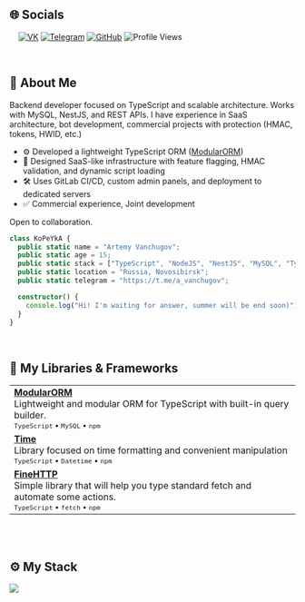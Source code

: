 ## 🌐 Socials

&nbsp;&nbsp;&nbsp;&nbsp;[![VK](https://img.shields.io/badge/-VK-0077FF?style=for-the-badge&logo=vk&logoColor=white)](https://vk.com/a.vanchugov)
[![Telegram](https://img.shields.io/badge/-Telegram-2CA5E0?style=for-the-badge&logo=telegram&logoColor=white)](https://t.me/a_vanchugov)
[![GitHub](https://img.shields.io/badge/-GitHub-181717?style=for-the-badge&logo=github)](https://github.com/KoP3YkA)
![Profile Views](https://komarev.com/ghpvc/?username=KoP3YkA&color=blue)

<br>

## 🧾 About Me

Backend developer focused on TypeScript and scalable architecture. Works with MySQL, NestJS, and REST APIs. I have experience in SaaS architecture, bot development, commercial projects with protection (HMAC, tokens, HWID, etc.)

- ⚙️ Developed a lightweight TypeScript ORM ([ModularORM](https://github.com/KoP3YkA/ModularORM))
- 🔐 Designed SaaS-like infrastructure with feature flagging, HMAC validation, and dynamic script loading
- 🛠 Uses GitLab CI/CD, custom admin panels, and deployment to dedicated servers
- ✅ Commercial experience, Joint development

Open to collaboration.

```typescript
class KoPeYkA {
  public static name = "Artemy Vanchugov";
  public static age = 15;
  public static stack = ["TypeScript", "NodeJS", "NestJS", "MySQL", "TypeORM"];
  public static location = "Russia, Novosibirsk";
  public static telegram = "https://t.me/a_vanchugov";

  constructor() {
    console.log("Hi! I'm waiting for answer, summer will be end soon)");
  }
}
```

<br>

## 📁 My Libraries & Frameworks

<table>
  <tr>
    <td valign="top">
      <b><a href="https://github.com/KoP3YkA/ModularORM">ModularORM</a></b><br/>
      Lightweight and modular ORM for TypeScript with built-in query builder.<br/>
      <sub><code>TypeScript</code> • <code>MySQL</code> • <code>npm</code></sub>
    </td>
  </tr>
  
  <tr>
    <td valign="top">
      <b><a href="https://github.com/KoP3YkA/Time">Time</a></b><br/>
      Library focused on time formatting and convenient manipulation<br/>
      <sub><code>TypeScript</code> • <code>Datetime</code> • <code>npm</code></sub>
    </td>
  </tr>
  
  <tr>
    <td valign="top">
      <b><a href="https://github.com/KoP3YkA/FineHTTP">FineHTTP</a></b><br/>
      Simple library that will help you type standard fetch and automate some actions.<br/>
      <sub><code>TypeScript</code> • <code>fetch</code> • <code>npm</code></sub>
    </td>
  </tr>
</table>

<br>

<br>

## ⚙️ My Stack
<p align="left">
  <a href="https://skillicons.dev">
    <img src="https://skillicons.dev/icons?i=ts,js,nodejs,git,github,gitlab,discordjs,mysql,sqlite,nestjs,redis,npm,jest,java,python,docker,eslint,prettier,husky" />
  </a>
</p>


